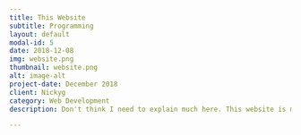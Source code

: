 ```yaml
---
title: This Website
subtitle: Programming
layout: default
modal-id: 5
date: 2018-12-08
img: website.png
thumbnail: website.png
alt: image-alt
project-date: December 2018
client: Nickyg
category: Web Development
description: Don't think I need to explain much here. This website is my first portfolio site using Github Pages, which I'm excited to share.

---
```

